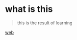 # what is this

> this is the result of learning

[web](https://safarrr.github.io/results/index.html)
